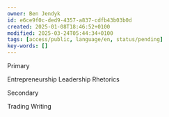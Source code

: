 ```yaml
---
owner: Ben Jendyk
id: e6ce9f0c-ded9-4357-a837-cdfb43b03b0d
created: 2025-01-08T18:46:52+0100
modified: 2025-03-24T05:44:34+0100
tags: [access/public, language/en, status/pending]
key-words: []
---
```


Primary

Entrepreneurship
Leadership
Rhetorics

Secondary

Trading
Writing
